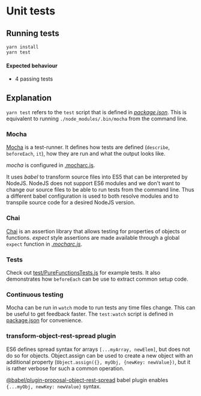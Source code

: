 # Unit tests

## Running tests

```
yarn install
yarn test
```

#### Expected behaviour

* 4 passing tests

## Explanation

`yarn test` refers to the `test` script that is defined in
[_package.json_](https://github.com/urmastalimaa/interactive-frontend-development/tree/master/lecture_1/package.json#L34).
This is equivalent to running `./node_modules/.bin/mocha` from the command
line.

### Mocha

[Mocha][0] is a test-runner. It defines how tests are defined (`describe`,
`beforeEach`, `it`), how they are run and what the output looks like.

_mocha_ is configured in
[.mocharc.js](https://github.com/urmastalimaa/interactive-frontend-development/tree/master/lecture_1/.mocharc.js).

It uses _babel_ to transform source files into ES5 that can be interpreted by
NodeJS. NodeJS does not support ES6 modules and we don't want to change our
source files to be able to run tests from the command line. Thus a different
babel configuration is used to both resolve modules and to transpile source
code for a desired NodeJS version. 

### Chai

[Chai][1] is an assertion library that allows testing for properties of objects
or functions. _expect_ style assertions are made available through a global
`expect` function in
[_.mocharc.js_](https://github.com/urmastalimaa/interactive-frontend-development/tree/master/lecture_1/.mocharc.js).

### Tests

Check out
[test/PureFunctionsTests.js](https://github.com/urmastalimaa/interactive-frontend-development/tree/master/lecture_1/test/PureFunctionsTest.js)
for example tests. It also demonstrates how `beforeEach` can be use to extract
common setup code.

### Continuous testing

Mocha can be run in `watch` mode to run tests any time files change. This can
be useful to get feedback faster. The `test:watch` script is defined in
[package.json](https://github.com/urmastalimaa/interactive-frontend-development/tree/master/lecture_1/package.json)
for convenience.

### transform-object-rest-spread plugin

ES6 defines spread syntax for arrays `[...myArray, newElem]`, but does not do
so for objects. Object.assign can be used to create a new object with an
additional property (`Object.assign({}, myObj, {newKey: newValue})`, but it is
rather verbose for such a common  operation. 

[@babel/plugin-proposal-object-rest-spread][2] babel plugin enables `{...myObj, newKey:
newValue}` syntax.

[0]: https://mochajs.org/
[1]: http://chaijs.com/
[2]: https://babeljs.io/docs/plugins/transform-object-rest-spread/
